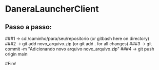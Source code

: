 # DaneraLauncherClient

## Passo a passo:

###1 → cd /caminho/para/seu/repositorio (or gitbash here on directory)
###2 → git add novo_arquivo.zip (or git add . for all changes)
###3 → git commit -m "Adicionando novo arquivo novo_arquivo.zip"
###4 → git push origin main

#Fim!
